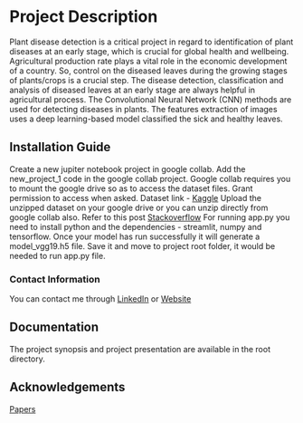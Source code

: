 # Project Description

Plant disease detection is a critical project in regard to identification of plant diseases at an early stage, which is crucial for global health and wellbeing. Agricultural production rate plays a vital role in the economic development of a country. So, control on the diseased leaves during the growing stages of plants/crops is a crucial step.
The disease detection, classification and analysis of diseased leaves at an early stage are always helpful in agricultural process. The Convolutional Neural
Network (CNN) methods are used for detecting diseases in plants. The features extraction of images uses a deep learning-based model classified the sick and
healthy leaves.

## Installation Guide

Create a new jupiter notebook project in google collab. Add the new_project_1 code in the google collab project. Google collab requires you to mount the google drive so as to access the dataset files. Grant permission to access when asked.
Dataset link - [Kaggle](https://www.kaggle.com/datasets/noulam/tomato)
Upload the unzipped dataset on your google drive or you can unzip directly from google collab also. Refer to this post [Stackoverflow](https://stackoverflow.com/questions/49685924/extract-google-drive-zip-from-google-colab-notebook)
For running app.py you need to install python and the dependencies - streamlit, numpy and tensorflow. Once your model has run successfully it will generate a
model_vgg19.h5 file. Save it and move to project root folder, it would be needed to run app.py file.

### Contact Information

You can contact me through [LinkedIn](https://www.linkedin.com/in/akansh-verma-205166213/) or [Website](https://akanshverma.netlify.app/)

## Documentation

The project synopsis and project presentation are available in the root directory.

## Acknowledgements

[Papers](https://www.sciencedirect.com/science/article/pii/S2589721721000416)
